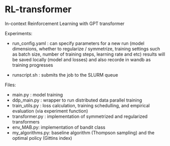# RL-transformer
In-context Reinforcement Learning with GPT transformer

Experiments:
- run_config.yaml : can specify parameters for a new run (model dimensions, whether to regularize / symmetrize, training settings such as batch size, number of training steps, learning rate and etc)
results will be saved locally (model and losses) and also recorde in wandb as training progresses

- runscript.sh : submits the job to the SLURM queue

Files:

- main.py : model training
- ddp_main.py : wrapper to run distributed data parallel training
- train_utils.py : loss calculation, training schedulling, and empirical evaluation (via experiment function)
- transformer.py : implementation of symmetrized and regularized transformers
- env_MAB.py: implementation of bandit class
- my_algorithms.py: baseline algorithm (Thompson sampling) and the optimal policy (Gittins index)
